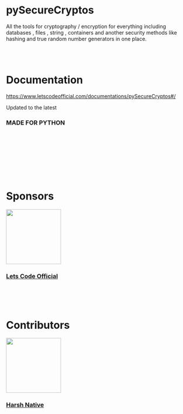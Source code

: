 # pySecureCryptos
  
All the tools for cryptography / encryption for everything including databases , files , string , containers and another security methods like hashing and true random number generators in one place.


<br>
<br>

# Documentation

https://www.letscodeofficial.com/documentations/pySecureCryptos#/

Updated to the latest


### MADE FOR PYTHON



<br>
<br>
<br>
<br>
<br>
<br>
<br>






# Sponsors
<a href="https://www.letscodeofficial.com/"><img src="https://www.letscodeofficial.com/static/images/favicon.ico" width="150" height="150" /><h3>Lets Code Official</h3></a>


</br>
</br>
</br>


# Contributors

<a href="https://github.com/harshnative/"><img src="https://www.letscodeofficial.com/static/images/jarvis/HarshNativeProfile.JPG" width="150" height="150" /><h3>Harsh Native</h3></a>


</br>
</br>
</br>
</br>
</br>
